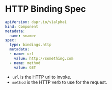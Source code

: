 # HTTP Binding Spec

```yml
apiVersion: dapr.io/v1alpha1
kind: Component
metadata:
  name: <name>
spec:
  type: bindings.http
  metadata:
  - name: url
    value: http://something.com
  - name: method
    value: GET
```

- `url` is the HTTP url to invoke.
- `method` is the HTTP verb to use for the request.
